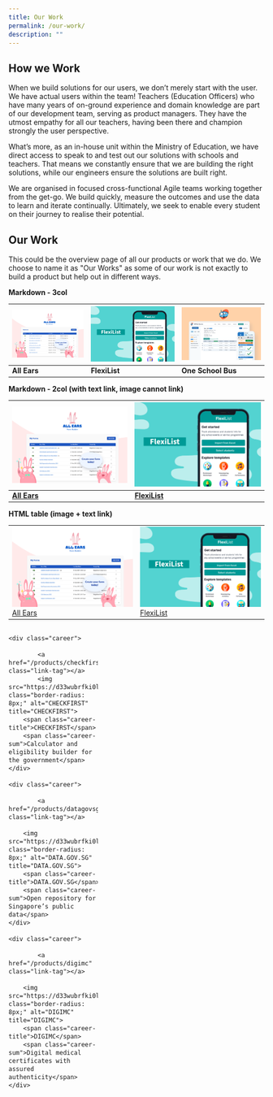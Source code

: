 ```yaml
---
title: Our Work
permalink: /our-work/
description: ""
---
```

<style>
@import url('https://fonts.googleapis.com/css2?family=Montserrat:wght@900&display=swap');

    .careers {
        display: grid;
        justify-content: space-around;
        grid-gap: 20px;
        grid-template-columns: 35% 35% 35%;
    }

    .career {
        position: relative;
        display: flex;
        flex-direction: column;
        border-radius: 8px;
        padding: 23px;
        /* border: 1.5px solid #474849; */
        box-shadow: 0 0 4px rgba(33,33,33,.2);
        cursor: pointer;
    }

    .career:hover {
        box-shadow: 0 0 11px rgba(33,33,33,.2);
    }

    .career-title {
        margin-top: 20px;
        font-family: "Montserrat", sans-serif;
        font-size: 26px;
        color: #276ef1 !important;
    }

    .career-sum {
        font-family: "Lato", sans-serif;
        font-size: 17px;
        margin: 10px 0 !important;
        flex-grow: 2;
        line-height: 24px !important;
        /* color: #276ef1 !important; */
    }

    .link-tag {
        position: absolute;
        top: 0;
        bottom: 0;
        left: 0;
        right: 0;
        margin-bottom: 0 !important;
    }


    @media only screen and (max-width: 600px) {
        .careers {
            grid-template-columns: 100%;
        }
    }

</style>
## How we Work
When we build solutions for our users, we don’t merely start with the user. We have actual users within the team! Teachers (Education Officers) who have many years of on-ground experience and domain knowledge are part of our development team, serving as product managers. They have the utmost empathy for all our teachers, having been there and champion strongly the user perspective. 

What’s more, as an in-house unit within the Ministry of Education, we have direct access to speak to and test out our solutions with schools and teachers. That means we constantly ensure that we are building the right solutions, while our engineers ensure the solutions are built right.

We are organised in focused cross-functional Agile teams working together from the get-go. We build quickly, measure the outcomes and use the data to learn and iterate continually. Ultimately, we seek to enable every student on their journey to realise their potential.



## Our Work
This could be the overview page of all our products or work that we do. We choose to name it as "Our Works" as some of our work is not exactly to build a product but help out in different ways.


**Markdown - 3col**

| ![All Ears](/images/work-allears-thumb.png) | ![FlexiList](/images/work-flexilist-thumb.png)  | ![One School Bus](/images/work-oneschoolbus-thumb.png) |
| -------- | -------- | -------- |
| **All Ears**     | **FlexiList**     | **One School Bus**     |

**Markdown - 2col (with text link, image cannot link)**

| ![All Ears](/images/work-allears-thumb.png) | ![FlexiList](/images/work-flexilist-thumb.png)  |
| -------- | -------- |
| **[All Ears](https://moe-estl-staging.netlify.app/what-we-do/all-ears/)**     | **[FlexiList](https://moe-estl-staging.netlify.app/what-we-do/flexi-list/)**     |


**HTML table (image + text link)**
<table><tr>
	<td width="50%"><a href="/what-we-do/all-ears/"><img src="images/work-allears-thumb.png"/>All Ears</a></td><td width="50%"><a href="/what-we-do/flexi-list/"><img src="images/work-flexilist-thumb.png"/> FlexiList</a></td>
	</tr></table>
	
	
<div class="careers">

    
    <div class="career">
        
            <a href="/products/checkfirst" class="link-tag"></a>
			<img src="https://d33wubrfki0l68.cloudfront.net/44e87bd9f4a94c9e5bedc763c6b08cb38ce55f2f/ac86c/images/checkfirst.png" class="border-radius: 8px;" alt="CHECKFIRST" title="CHECKFIRST">
        <span class="career-title">CHECKFIRST</span>
        <span class="career-sum">Calculator and eligibility builder for the government</span>
    </div>
    
    <div class="career">
        
            <a href="/products/datagovsg" class="link-tag"></a>
        
        <img src="https://d33wubrfki0l68.cloudfront.net/097e3650297f66313d94938cdc9fcb192d4734fd/3939c/images/data.gov.sg.png" class="border-radius: 8px;" alt="DATA.GOV.SG" title="DATA.GOV.SG">
        <span class="career-title">DATA.GOV.SG</span>
        <span class="career-sum">Open repository for Singapore’s public data</span>
    </div>
    
    <div class="career">
        
            <a href="/products/digimc" class="link-tag"></a>
        
        <img src="https://d33wubrfki0l68.cloudfront.net/fb85b3584824e050b505821974f15751a3f30053/1ea07/images/digimc.png" class="border-radius: 8px;" alt="DIGIMC" title="DIGIMC">
        <span class="career-title">DIGIMC</span>
        <span class="career-sum">Digital medical certificates with assured authenticity</span>
    </div>
    

</div>